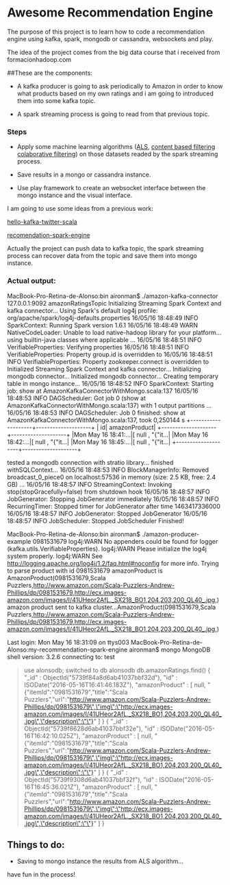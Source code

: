 # Awesome Recommendation Engine

The purpose of this project is to learn how to code a recommendation engine using kafka, spark, mongodb or cassandra, websockets and play.

The idea of the project comes from the big data course that i received from formacionhadoop.com

##These are the components:

 - A kafka producer is going to ask periodically to Amazon in order to know what products based on my own ratings 
and i am going to introduced them into some kafka topic.

 - A spark streaming process is going to read from that previous topic.

### Steps 
 
 - Apply some machine learning algorithms ([ALS][1], [content based filtering colaborative filtering][2]) on those datasets readed by 
the spark streaming process.

 - Save results in a mongo or cassandra instance.

 - Use play framework to create an websocket interface between the mongo instance and the visual interface.

 
I am going to use some ideas from a previous work: 

[hello-kafka-twitter-scala](https://github.com/alonsoir/hello-kafka-twitter-scala)

[recomendation-spark-engine](https://github.com/alonsoir/recomendation-spark-engine)

Actually the project can push data to kafka topic, the spark streaming process can recover data from the topic and
save them into mongo instance.


### Actual output:

MacBook-Pro-Retina-de-Alonso:bin aironman$ ./amazon-kafka-connector 127.0.0.1:9092 amazonRatingsTopic
Initializing Streaming Spark Context and kafka connector...
Using Spark's default log4j profile: org/apache/spark/log4j-defaults.properties
16/05/16 18:48:49 INFO SparkContext: Running Spark version 1.6.1
16/05/16 18:48:49 WARN NativeCodeLoader: Unable to load native-hadoop library for your platform... using builtin-java classes where applicable
...
16/05/16 18:48:51 INFO VerifiableProperties: Verifying properties
16/05/16 18:48:51 INFO VerifiableProperties: Property group.id is overridden to 
16/05/16 18:48:51 INFO VerifiableProperties: Property zookeeper.connect is overridden to 
Initialized Streaming Spark Context and kafka connector...
Initializing mongodb connector...
Initialized mongodb connector...
Creating temporary table in mongo instance...
16/05/16 18:48:52 INFO SparkContext: Starting job: show at AmazonKafkaConnectorWithMongo.scala:137
16/05/16 18:48:53 INFO DAGScheduler: Got job 0 (show at AmazonKafkaConnectorWithMongo.scala:137) with 1 output partitions
...
16/05/16 18:48:53 INFO DAGScheduler: Job 0 finished: show at AmazonKafkaConnectorWithMongo.scala:137, took 0,250144 s
+--------------------+--------------------+
|                  id|       amazonProduct|
+--------------------+--------------------+
|Mon May 16 18:41:...|[  null  , "{\"it...|
|Mon May 16 18:42:...|[  null  , "{\"it...|
|Mon May 16 18:45:...|[  null  , "{\"it...|
+--------------------+--------------------+

tested a mongodb connection with stratio library...
finished withSQLContext...
16/05/16 18:48:53 INFO BlockManagerInfo: Removed broadcast_0_piece0 on localhost:57536 in memory (size: 2.5 KB, free: 2.4 GB)
...
16/05/16 18:48:57 INFO StreamingContext: Invoking stop(stopGracefully=false) from shutdown hook
16/05/16 18:48:57 INFO JobGenerator: Stopping JobGenerator immediately
16/05/16 18:48:57 INFO RecurringTimer: Stopped timer for JobGenerator after time 1463417336000
16/05/16 18:48:57 INFO JobGenerator: Stopped JobGenerator
16/05/16 18:48:57 INFO JobScheduler: Stopped JobScheduler
Finished!


MacBook-Pro-Retina-de-Alonso:bin aironman$ ./amazon-producer-example 0981531679
log4j:WARN No appenders could be found for logger (kafka.utils.VerifiableProperties).
log4j:WARN Please initialize the log4j system properly.
log4j:WARN See http://logging.apache.org/log4j/1.2/faq.html#noconfig for more info.
Trying to parse product with id 0981531679
amazonProduct is AmazonProduct(0981531679,Scala Puzzlers,http://www.amazon.com/Scala-Puzzlers-Andrew-Phillips/dp/0981531679,http://ecx.images-amazon.com/images/I/41UHeor2AfL._SX218_BO1,204,203,200_QL40_.jpg,)
amazon product sent to kafka cluster...AmazonProduct(0981531679,Scala Puzzlers,http://www.amazon.com/Scala-Puzzlers-Andrew-Phillips/dp/0981531679,http://ecx.images-amazon.com/images/I/41UHeor2AfL._SX218_BO1,204,203,200_QL40_.jpg,)

Last login: Mon May 16 18:31:09 on ttys003
MacBook-Pro-Retina-de-Alonso:my-recommendation-spark-engine aironman$ mongo
MongoDB shell version: 3.2.6
connecting to: test
> use alonsodb;
switched to db alonsodb
> db.amazonRatings.find()
{ "_id" : ObjectId("5739f84a8d6ab41037bbf32d"), "id" : ISODate("2016-05-16T16:41:46.183Z"), "amazonProduct" : [ null, "{\"itemId\":\"0981531679\",\"title\":\"Scala Puzzlers\",\"url\":\"http://www.amazon.com/Scala-Puzzlers-Andrew-Phillips/dp/0981531679\",\"img\":\"http://ecx.images-amazon.com/images/I/41UHeor2AfL._SX218_BO1,204,203,200_QL40_.jpg\",\"description\":\"\"}" ] }
{ "_id" : ObjectId("5739f8628d6ab41037bbf32e"), "id" : ISODate("2016-05-16T16:42:10.025Z"), "amazonProduct" : [ null, "{\"itemId\":\"0981531679\",\"title\":\"Scala Puzzlers\",\"url\":\"http://www.amazon.com/Scala-Puzzlers-Andrew-Phillips/dp/0981531679\",\"img\":\"http://ecx.images-amazon.com/images/I/41UHeor2AfL._SX218_BO1,204,203,200_QL40_.jpg\",\"description\":\"\"}" ] }
{ "_id" : ObjectId("5739f9308d6ab41037bbf32f"), "id" : ISODate("2016-05-16T16:45:36.021Z"), "amazonProduct" : [ null, "{\"itemId\":\"0981531679\",\"title\":\"Scala Puzzlers\",\"url\":\"http://www.amazon.com/Scala-Puzzlers-Andrew-Phillips/dp/0981531679\",\"img\":\"http://ecx.images-amazon.com/images/I/41UHeor2AfL._SX218_BO1,204,203,200_QL40_.jpg\",\"description\":\"\"}" ] }
> 


## Things to do:

 - Saving to mongo instance the results from ALS algorithm...


have fun in the process!

[1]: https://dl.acm.org/citation.cfm?id=1608614
[2]: https://spark.apache.org/docs/2.2.0/ml-collaborative-filtering.html
